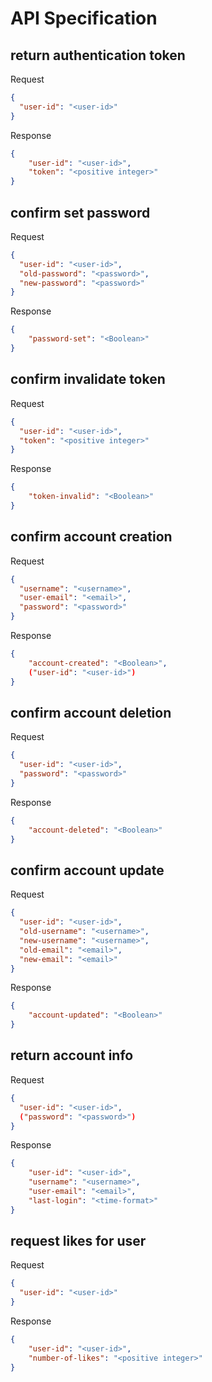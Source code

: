 # API Specification




## return authentication token

Request
```json
{
  "user-id": "<user-id>"  
}
```

Response
```json
{
    "user-id": "<user-id>",
    "token": "<positive integer>"
}
```

## confirm set password

Request
```json
{
  "user-id": "<user-id>",
  "old-password": "<password>",
  "new-password": "<password>"
}
```

Response
```json
{
    "password-set": "<Boolean>"
}
```

## confirm invalidate token

Request
```json
{
  "user-id": "<user-id>",
  "token": "<positive integer>"
}
```

Response
```json
{
    "token-invalid": "<Boolean>"
}
```

## confirm account creation

Request
```json
{
  "username": "<username>",
  "user-email": "<email>",
  "password": "<password>"
}
```

Response
```json
{
    "account-created": "<Boolean>",
    ("user-id": "<user-id>")
}
```

## confirm account deletion

Request
```json
{
  "user-id": "<user-id>",
  "password": "<password>"
}
```

Response
```json
{
    "account-deleted": "<Boolean>"
}
```

## confirm account update

Request
```json
{
  "user-id": "<user-id>",
  "old-username": "<username>",
  "new-username": "<username>",
  "old-email": "<email>",
  "new-email": "<email>"
}
```

Response
```json
{
    "account-updated": "<Boolean>"
}
```

## return account info

Request
```json
{
  "user-id": "<user-id>",
  ("password": "<password>")
}
```

Response
```json
{
    "user-id": "<user-id>",
    "username": "<username>",
    "user-email": "<email>",
    "last-login": "<time-format>"
}
```

## request likes for user

Request
```json
{
  "user-id": "<user-id>"  
}
```

Response
```json
{
    "user-id": "<user-id>",
    "number-of-likes": "<positive integer>"
}
```
